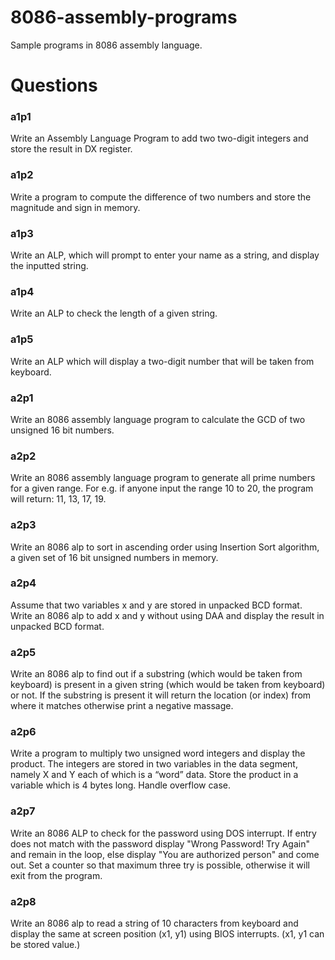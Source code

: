 # 8086-assembly-programs
Sample programs in 8086 assembly language.

# Questions

### a1p1
Write an Assembly Language Program to add two two-digit integers and store the result in DX register.

### a1p2
Write a program to compute the difference of two numbers and store the magnitude and sign in memory.

### a1p3
Write an ALP, which will prompt to enter your name as a string, and display the inputted string.

### a1p4
Write an ALP to check the length of a given string.

### a1p5
Write an ALP which will display a two-digit number that will be taken from keyboard.

### a2p1
Write an 8086 assembly language program to calculate the GCD of two unsigned 16 bit numbers.

### a2p2
Write an 8086 assembly language program to generate all prime numbers for a given range. For e.g. if anyone input the range 10 to 20, the program will return: 11, 13, 17, 19.

### a2p3
Write an 8086 alp to sort in ascending order using Insertion Sort algorithm, a given set of 16 bit unsigned numbers in memory.

### a2p4
Assume that two variables x and y are stored in unpacked BCD format. Write an 8086 alp to add x and y without using DAA and display the result in unpacked BCD format.

### a2p5
Write an 8086 alp to find out if a substring (which would be taken from keyboard) is present in a given string (which would be taken from keyboard) or not. If the substring is present it will return the location (or index) from where it matches otherwise print a negative massage.

### a2p6
Write a program to multiply two unsigned word integers and display the product. The integers are stored in two variables in the data segment, namely X and Y each of which is a “word” data. Store the product in a variable which is 4 bytes long. Handle overflow case.

### a2p7
Write an 8086 ALP to check for the password using DOS interrupt. If entry does not match with the password display "Wrong Password! Try Again" and remain in the loop, else display "You are authorized person" and come out. Set a counter so that maximum three try is possible, otherwise it will exit from the program.

### a2p8
Write an 8086 alp to read a string of 10 characters from keyboard and display the same at screen position (x1, y1) using BIOS interrupts. (x1, y1 can be stored value.)
